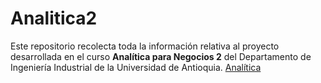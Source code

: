 # Analitica2
Este repositorio recolecta toda la información relativa al proyecto desarrollada en el curso **Analítica para Negocios 2** del Departamento de Ingeniería Industrial de la Universidad de Antioquia.
[Analítica](https://blog.formaciongerencial.com/analitica-de-negocios-como-estrategia-de-transformacion-empresarial/)
